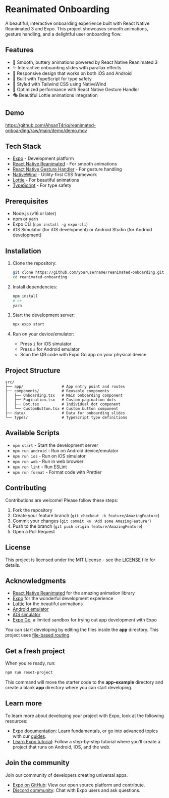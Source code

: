 # Reanimated Onboarding

A beautiful, interactive onboarding experience built with React Native Reanimated 3 and Expo. This project showcases smooth animations, gesture handling, and a delightful user onboarding flow.

## Features

- 🎨 Smooth, buttery animations powered by React Native Reanimated 3
- ✨ Interactive onboarding slides with parallax effects
- 📱 Responsive design that works on both iOS and Android
- 🎯 Built with TypeScript for type safety
- 🎨 Styled with Tailwind CSS using NativeWind
- 🚀 Optimized performance with React Native Gesture Handler
- 🎭 Beautiful Lottie animations integration

## Demo

https://github.com/AhsanT4riq/reanimated-onboarding/raw/main/demo/demo.mov

## Tech Stack

- [Expo](https://expo.dev/) - Development platform
- [React Native Reanimated](https://docs.swmansion.com/react-native-reanimated/) - For smooth animations
- [React Native Gesture Handler](https://docs.swmansion.com/react-native-gesture-handler/) - For gesture handling
- [NativeWind](https://www.nativewind.dev/) - Utility-first CSS framework
- [Lottie](https://airbnb.design/lottie/) - For beautiful animations
- [TypeScript](https://www.typescriptlang.org/) - For type safety

## Prerequisites

- Node.js (v16 or later)
- npm or yarn
- Expo CLI (`npm install -g expo-cli`)
- iOS Simulator (for iOS development) or Android Studio (for Android development)

## Installation

1. Clone the repository:
   ```bash
   git clone https://github.com/yourusername/reanimated-onboarding.git
   cd reanimated-onboarding
   ```

2. Install dependencies:
   ```bash
   npm install
   # or
   yarn
   ```

3. Start the development server:
   ```bash
   npx expo start
   ```

4. Run on your device/emulator:
   - Press `i` for iOS simulator
   - Press `a` for Android emulator
   - Scan the QR code with Expo Go app on your physical device

## Project Structure

```
src/
├── app/                 # App entry point and routes
├── components/          # Reusable components
│   ├── Onboarding.tsx   # Main onboarding component
│   ├── Pagination.tsx   # Custom pagination dots
│   ├── Dot.tsx          # Individual dot component
│   └── CustomButton.tsx # Custom button component
├── data/                # Data for onboarding slides
└── types/               # TypeScript type definitions
```

## Available Scripts

- `npm start` - Start the development server
- `npm run android` - Run on Android device/emulator
- `npm run ios` - Run on iOS simulator
- `npm run web` - Run in web browser
- `npm run lint` - Run ESLint
- `npm run format` - Format code with Prettier

## Contributing

Contributions are welcome! Please follow these steps:

1. Fork the repository
2. Create your feature branch (`git checkout -b feature/AmazingFeature`)
3. Commit your changes (`git commit -m 'Add some AmazingFeature'`)
4. Push to the branch (`git push origin feature/AmazingFeature`)
5. Open a Pull Request

## License

This project is licensed under the MIT License - see the [LICENSE](LICENSE) file for details.

## Acknowledgments

- [React Native Reanimated](https://docs.swmansion.com/react-native-reanimated/) for the amazing animation library
- [Expo](https://expo.dev/) for the wonderful development experience
- [Lottie](https://airbnb.design/lottie/) for the beautiful animations
- [Android emulator](https://docs.expo.dev/workflow/android-studio-emulator/)
- [iOS simulator](https://docs.expo.dev/workflow/ios-simulator/)
- [Expo Go](https://expo.dev/go), a limited sandbox for trying out app development with Expo

You can start developing by editing the files inside the **app** directory. This project uses [file-based routing](https://docs.expo.dev/router/introduction).

## Get a fresh project

When you're ready, run:

```bash
npm run reset-project
```

This command will move the starter code to the **app-example** directory and create a blank **app** directory where you can start developing.

## Learn more

To learn more about developing your project with Expo, look at the following resources:

- [Expo documentation](https://docs.expo.dev/): Learn fundamentals, or go into advanced topics with our [guides](https://docs.expo.dev/guides).
- [Learn Expo tutorial](https://docs.expo.dev/tutorial/introduction/): Follow a step-by-step tutorial where you'll create a project that runs on Android, iOS, and the web.

## Join the community

Join our community of developers creating universal apps.

- [Expo on GitHub](https://github.com/expo/expo): View our open source platform and contribute.
- [Discord community](https://chat.expo.dev): Chat with Expo users and ask questions.
